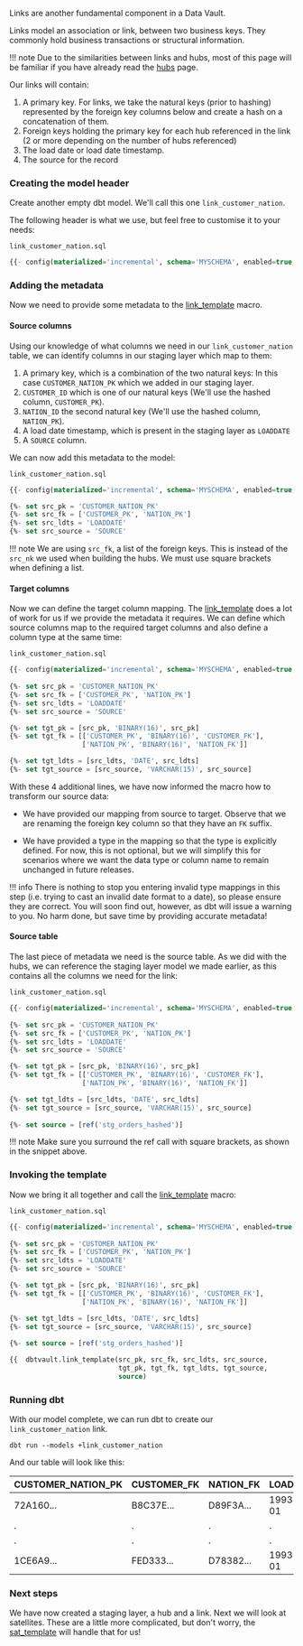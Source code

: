 Links are another fundamental component in a Data Vault. 

Links model an association or link, between two business keys. They commonly hold business transactions or structural 
information.

!!! note
    Due to the similarities between links and hubs, most of this page will be familiar if you have already read the
    [hubs](hubs.md) page.

Our links will contain:

1. A primary key. For links, we take the natural keys (prior to hashing) represented by the foreign key columns below 
and create a hash on a concatenation of them. 
2. Foreign keys holding the primary key for each hub referenced in the link (2 or more depending on the number of hubs 
referenced) 
3. The load date or load date timestamp.
4. The source for the record

### Creating the model header

Create another empty dbt model. We'll call this one ```link_customer_nation```. 

The following header is what we use, but feel free to customise it to your needs:

```link_customer_nation.sql```
```sql
{{- config(materialized='incremental', schema='MYSCHEMA', enabled=true, tags='link') -}}

```

### Adding the metadata

Now we need to provide some metadata to the [link_template](macros.md#link_template) macro.

#### Source columns

Using our knowledge of what columns we need in our  ```link_customer_nation``` table, we can identify columns in our
staging layer which map to them:

1. A primary key, which is a combination of the two natural keys: In this case ```CUSTOMER_NATION_PK``` 
which we added in our staging layer.
2. ```CUSTOMER_ID``` which is one of our natural keys (We'll use the hashed column, ```CUSTOMER_PK```).
3. ```NATION_ID``` the second natural key (We'll use the hashed column, ```NATION_PK```).
4. A load date timestamp, which is present in the staging layer as ```LOADDATE``` 
5. A ```SOURCE``` column.

We can now add this metadata to the model:

```link_customer_nation.sql```
```sql  hl_lines="3 4 5 6"
{{- config(materialized='incremental', schema='MYSCHEMA', enabled=true, tags='link') -}}

{%- set src_pk = 'CUSTOMER_NATION_PK'                                                -%}
{%- set src_fk = ['CUSTOMER_PK', 'NATION_PK']                                        -%}
{%- set src_ldts = 'LOADDATE'                                                        -%}
{%- set src_source = 'SOURCE'                                                        -%}

```

!!! note 
    We are using ```src_fk```, a list of the foreign keys. This is instead of the ```src_nk``` 
    we used when building the hubs. We must use square brackets when defining a list.

#### Target columns

Now we can define the target column mapping. The [link_template](macros.md#link_template) does a lot of work for us if we
provide the metadata it requires. We can define which source columns map to the required target columns and also 
define a column type at the same time:

```link_customer_nation.sql```
```sql hl_lines="8 9 10 11 12 13"
{{- config(materialized='incremental', schema='MYSCHEMA', enabled=true, tags='link')        -}}
                                                                                               
{%- set src_pk = 'CUSTOMER_NATION_PK'                                                       -%}
{%- set src_fk = ['CUSTOMER_PK', 'NATION_PK']                                               -%}
{%- set src_ldts = 'LOADDATE'                                                               -%}
{%- set src_source = 'SOURCE'                                                               -%}

{%- set tgt_pk = [src_pk, 'BINARY(16)', src_pk]                                             -%}
{%- set tgt_fk = [['CUSTOMER_PK', 'BINARY(16)', 'CUSTOMER_FK'],
                  ['NATION_PK', 'BINARY(16)', 'NATION_FK']]                                 -%}

{%- set tgt_ldts = [src_ldts, 'DATE', src_ldts]                                             -%}
{%- set tgt_source = [src_source, 'VARCHAR(15)', src_source]                                -%}

```      

With these 4 additional lines, we have now informed the macro how to transform our source data:

- We have provided our mapping from source to target. Observe that we are
renaming the foreign key column so that they have an ```FK``` suffix.

- We have provided a type in the mapping so that the type is explicitly defined. For now, this is not optional, but we
will simplify this for scenarios where we want the data type or column name to remain unchanged in future releases.

!!! info
    There is nothing to stop you entering invalid type mappings in this step (i.e. trying to cast an invalid date format to a date),
    so please ensure they are correct.
    You will soon find out, however, as dbt will issue a warning to you. No harm done, but save time by providing 
    accurate metadata!

#### Source table

The last piece of metadata we need is the source table. As we did with the hubs, we can reference
the staging layer model we made earlier, as this contains all the columns we need for the link:

```link_customer_nation.sql```

```sql hl_lines="15"
{{- config(materialized='incremental', schema='MYSCHEMA', enabled=true, tags='link')        -}}
                                                                                               
{%- set src_pk = 'CUSTOMER_NATION_PK'                                                       -%}
{%- set src_fk = ['CUSTOMER_PK', 'NATION_PK']                                               -%}
{%- set src_ldts = 'LOADDATE'                                                               -%}
{%- set src_source = 'SOURCE'                                                               -%}

{%- set tgt_pk = [src_pk, 'BINARY(16)', src_pk]                                             -%}
{%- set tgt_fk = [['CUSTOMER_PK', 'BINARY(16)', 'CUSTOMER_FK'],
                  ['NATION_PK', 'BINARY(16)', 'NATION_FK']]                                 -%}

{%- set tgt_ldts = [src_ldts, 'DATE', src_ldts]                                             -%}
{%- set tgt_source = [src_source, 'VARCHAR(15)', src_source]                                -%}
                                                                                    
{%- set source = [ref('stg_orders_hashed')]                                                 -%}
```

!!! note
    Make sure you surround the ref call with square brackets, as shown in the snippet
    above.

### Invoking the template 

Now we bring it all together and call the [link_template](macros.md#link_template) macro:

```link_customer_nation.sql```
```sql hl_lines="17 18 19"
{{- config(materialized='incremental', schema='MYSCHEMA', enabled=true, tags='link')        -}}
                                                                                               
{%- set src_pk = 'CUSTOMER_NATION_PK'                                                       -%}
{%- set src_fk = ['CUSTOMER_PK', 'NATION_PK']                                               -%}
{%- set src_ldts = 'LOADDATE'                                                               -%}
{%- set src_source = 'SOURCE'                                                               -%}

{%- set tgt_pk = [src_pk, 'BINARY(16)', src_pk]                                             -%}
{%- set tgt_fk = [['CUSTOMER_PK', 'BINARY(16)', 'CUSTOMER_FK'],
                  ['NATION_PK', 'BINARY(16)', 'NATION_FK']]                                 -%}

{%- set tgt_ldts = [src_ldts, 'DATE', src_ldts]                                             -%}
{%- set tgt_source = [src_source, 'VARCHAR(15)', src_source]                                -%}
                                                                                    
{%- set source = [ref('stg_orders_hashed')]                                                 -%}

{{  dbtvault.link_template(src_pk, src_fk, src_ldts, src_source,
                           tgt_pk, tgt_fk, tgt_ldts, tgt_source,
                           source)                                                           }}

```

### Running dbt

With our model complete, we can run dbt to create our ```link_customer_nation``` link.

```dbt run --models +link_customer_nation```

And our table will look like this:

| CUSTOMER_NATION_PK | CUSTOMER_FK  | NATION_FK    | LOADDATE   | SOURCE       |
| ------------------ | ------------ | ------------ | ---------- | ------------ |
| 72A160...          | B8C37E...    | D89F3A...    | 1993-01-01 | 1            |
| .                  | .            | .            | .          | .            |
| .                  | .            | .            | .          | .            |
| 1CE6A9...          | FED333...    | D78382...    | 1993-01-01 | 1            |


### Next steps

We have now created a staging layer, a hub and a link. Next we will look at satellites. 
These are a little more complicated, but don't worry, the [sat_template](macros.md#sat_template) will handle that for 
us! 
